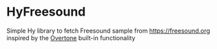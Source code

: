 # HyFreesound

Simple Hy library to fetch Freesound sample from https://freesound.org inspired by the [Overtone](https://github.com/overtone/overtone) built-in functionality
